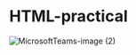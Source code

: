 # HTML-practical
![MicrosoftTeams-image (2)](https://user-images.githubusercontent.com/125361029/222161652-491f1f3c-2cef-4b6d-81cb-8e2ed323a01c.png)
